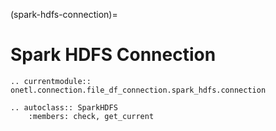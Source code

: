 (spark-hdfs-connection)=

# Spark HDFS Connection

```{eval-rst}
.. currentmodule:: onetl.connection.file_df_connection.spark_hdfs.connection
```

```{eval-rst}
.. autoclass:: SparkHDFS
    :members: check, get_current
```
